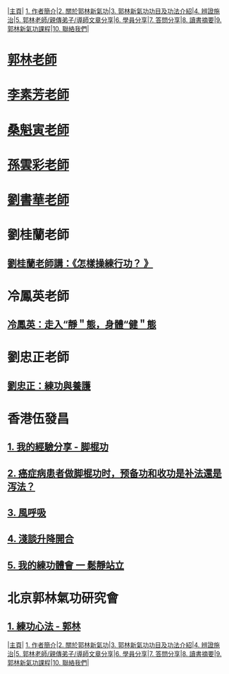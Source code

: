 |[主頁](/README.md)| [1. 作者簡介](/a10.md)|[2. 關於郭林新氣功](/a1.md)|[3. 郭林新氣功功目及功法介紹](/a2.md)|[4. 辨證施治](/a3.md)|[5. 郭林老師/親傳弟子/導師文章分享](/a5.md)|[6. 學員分享](/a6.md)|[7. 答問分享](/a7.md)|[8. 讀書摘要](/a4.md)|[9. 郭林新氣功課程](/郭林新氣功課程.md)|[10. 聯絡我們](/a9.md)|  

# [郭林老師](/郭3.md)

# [李素芳老師](/李素芳4.md) 

# [桑魁寅老師](/桑魁寅2.md)

# [孫雲彩老師](/雲彩2.md)        
  
# [劉書華老師](/劉書華2.md)         

# 劉桂蘭老師         

## [劉桂蘭老師講：《怎樣操練行功？ 》](/劉桂蘭1.md)

# 冷鳳英老師  

## [冷鳳英：走入“靜＂態，身體“健＂態](/冷鳳英1.md)

# 劉忠正老師  

## [劉忠正：練功與養護](/劉忠正1.md)

# 香港伍發昌    

## [1. 我的經驗分享 - 脚棍功](/脚棍1.md)  

## [2. 癌症病患者做脚棍功时，预备功和收功是补法還是泻法？](/脚棍3.md)

## [3. 風呼吸](/風呼吸1.md)

## [4. 淺談升降開合](/升降開合1.md)  

## [5. 我的練功體會 一 鬆靜站立](/鬆靜站立4.md)  

# 北京郭林氣功研究會   

## [1. 練功心法 - 郭林](/心法1.md) 

|[主頁](/README.md)| [1. 作者簡介](/a10.md)|[2. 關於郭林新氣功](/a1.md)|[3. 郭林新氣功功目及功法介紹](/a2.md)|[4. 辨證施治](/a3.md)|[5. 郭林老師/親傳弟子/導師文章分享](/a5.md)|[6. 學員分享](/a6.md)|[7. 答問分享](/a7.md)|[8. 讀書摘要](/a4.md)|[9. 郭林新氣功課程](/郭林新氣功課程.md)|[10. 聯絡我們](/a9.md)|
